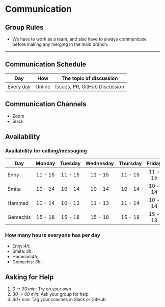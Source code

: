 # Communication

## Group Rules

- We have to work as a team, and also have to always communicate before making
  any merging in the main branch.

---

## Communication Schedule

| Day       |  How   | The topic of discussion       |
| --------- | :----: | ----------------------------- |
| Every day | Online | Issues, PR, GitHub Discussion |

## Communication Channels

- Zoom
- Slack

## Availability

### Availability for calling/messaging

| Day      | Monday  | Tuesday | Wednesday | Thursday | Friday  | Saturday | Sunday  |
| -------- | :-----: | :-----: | :-------: | :------: | :-----: | :------: | :-----: |
| Enny     | 11 - 15 | 11 - 15 |  11 - 15  | 11 - 15  | 11 - 15 | 11 - 15  | 11 - 15 |
| Smita    | 10 - 14 | 10 - 14 |  10 - 14  | 10 - 14  | 10 - 14 | 10 - 14  | 10 - 14 |
| Hammad   | 10 - 14 | 10 - 13 |  11 - 13  | 11 - 14  | 10 - 14 | 10 - 16  | 10 - 18 |
| Gemechis | 15 - 18 | 15 - 18 |  15 - 18  | 15 - 18  | 15 - 18 | 15 - 18  | 15 - 18 |


### How many hours everyone has per day

- Enny:_4h_;
- Smita: _6h_;
- Hammad:_4h_;
- Gemechis: _3h_;

## Asking for Help

1. _0 -> 30 min_: Try on your own
2. _30 -> 60 min_: Ask your group for help
3. _60+ min_: Tag your coaches in Slack or GitHub
